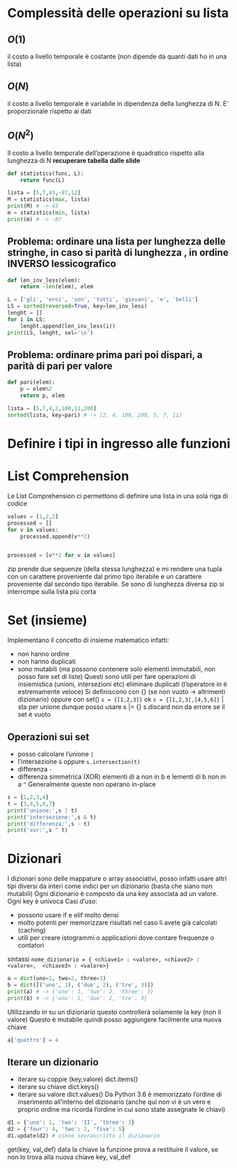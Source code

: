 # Complessità delle operazioni su lista
## $O(1)$
il costo a livello temporale è costante (non dipende da quanti dati ho in una lista)
## $O(N)$
il costo a livello temporale è variabile in dipendenza della lunghezza di N. E’ proporzionale rispetto ai dati
## $O(N^2)$
Il costo a livello temporale dell’operazione è quadratico rispetto alla lunghezza di N
**recuperare tabella dalle slide**

```python
def statistics(func, L):
	return func(L)

lista = [5,7,43,-87,12]
M = statistics(max, lista)
print(M) # -> 43
m = statistics(min, lista)
print(m) # -> -87
```

## Problema: ordinare una lista per lunghezza delle stringhe, in caso si parità di lunghezza , in ordine INVERSO lessicografico

```python
def len_inv_less(elem):
	return -len(elem), elem

L = ['gli', 'eroi', 'son', 'tutti', 'giovani', 'e', 'belli']
LS = sorted(reversed=True, key=len_inv_less)
lenght = []
for i in LS:
	lenght.append(len_inv_less(i))
print(LS, lenght, sel='\n')
```

## Problema: ordinare prima pari poi dispari, a parità di pari per valore
```python
def pari(elem):
	p = elem%2
	return p, elem

lista = [5,7,4,2,100,11,200]
sorted(lista, key=pari) # -> [2, 4, 100, 200, 5, 7, 11]
```

# Definire i tipi in ingresso alle funzioni

# List Comprehension
Le List Comprehension ci permettono di definire una lista in una sola riga di codice
```python
values = [1,2,3]
processed = []
for v in values:
	processed.append(v**2)


processed = [v**2 for v in values]
```

zip prende due sequenze (della stessa lunghezza) e mi rendere una tupla con un carattere proveniente dal primo tipo iterabile e un carattere proveniente dal secondo tipo iterabile. Se sono di lunghezza diversa zip si interrompe sulla lista più corta

# Set (insieme)
Implementano il concetto di insieme matematico infatti:
- non hanno ordine
- non hanno duplicati
- sono mutabili (ma possono contenere solo elementi immutabili, non posso fare set di liste)
Questi sono utili per fare operazioni di insiemistica (unioni, intersezioni etc) eliminare duplicati (l’operatore in è estremamente veloce)
Si definiscono con {} (se non vuoto → altrimenti dizionario) oppure con set()
`s = {[1,2,3]}` ok
`s = {[1,2,3],[4,5,6]}`
| sta per unione 
dunque posso usare s |= {}
s.discard non da errore se il set è vuoto
## Operazioni sui set
- posso calcolare l’unione `|`
- l’intersezione `&` oppure `s.intersection(t)`
- differenza `-`
- differenza simmetrica (XOR) elementi di a non in b e lementi di b non in a `^`
Generalmente queste non operano in-place

```python
s = {1,2,3,4}
t = {3,4,5,6,7}
print('unione:',s | t)
print('intersezione:',s & t)
print('differenza:',s - t)
print('xor:',s ^ t)
```

# Dizionari
I dizionari sono delle mappature o array associativi, posso infatti usare altri tipi diversi da interi come indici per un dizionario (basta che siano non mutabili)
Ogni dizionario è composto da una key associata ad un valore. Ogni key è univoca
Casi d’uso:
- possono usare if e elif molto densi
- molto potenti per memorizzare risultati nel caso li avete già calcolati (caching)
- utili per creare istogrammi o applicazioni dove contare frequenze o contatori

sintassi `nome_dizionario = { <chiave1> : <valore>, <chiave2> : <valore>,  <chiave3> : <valore>}`

```python
a = dict(uno=1, two=2, three=3)
b = dict([('uno', 1), ('due', 2), ('tre', 3)])
print(a) # -> {'uno': 1, 'two': 2, 'three': 3}
print(b) # -> {'uno': 1, 'due': 2, 'tre': 3}
```

Utilizzando in su un dizionario questo controllerà solamente la key (non il valore)
Questo è mutabile quindi posso aggiungere facilmente una nuova chiave 

```python
a['quattro'] = 4
```

## Iterare un dizionario
- iterare su coppie (key,valore) dict.items()
- iterare su chiave dict.keys()
- iterare su valore dict.values()
Da Python 3.6 è memorizzato l’ordine di inserimento all’interno del dizionario (anche qui non vi è un vero e proprio ordine ma ricorda l’ordine in cui sono state assegnate le chiavi)
```python
d1 = {'uno': 1, 'two': 'II', 'three': 3}
d2 = {'four': 4, 'two': 2, 'five': 5}
d1.update(d2) # viene sovrascritto il dizionario
```

get(key, val_def) data la chiave la funzione prova a restituire il valore, se non lo trova alla nuova chiave key, val_def